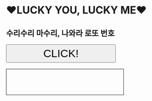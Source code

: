 <!doctype html>
<html>
<script>

function aaa() {
	fir = new Array(45);
	sec = new Array(6);
	for (i = 0; i < 45; i++) fir[i] = i + 1;
	for (i = 0; i < 6; i++) {
		ran = parseInt(Math.random()*fir.length);
		sec[i] = fir[ran];
		fir.splice(ran,1);
		for (h = fir.length; h; h -= 1) {
			j = Math.floor(Math.random() * h);
			x = fir[h - 1];
			fir[h - 1] = fir[j];
			fir[j] = x;
		}
	}
	for (i = 0; i < 6; i++) {
		for (j = 0; j <= i; j++) {
			if(sec[i] <= sec[j]) {
				k = sec[i];
				sec[i] = sec[j];
				sec[j] = k;
			}
		}
	}
	document.getElementById('ddd').innerHTML = sec;
}
</script>
<h1> ♥LUCKY YOU, LUCKY ME♥</h1>
<h2> 수리수리 마수리, 나와라 로또 번호 </h2>
<input id="button1" type="button" onclick="aaa()" value="CLICK!" style="width:300px;height:50px;font-size:30px;">
<br/><br/>
<div id="ddd" style="font-size:30px;border:1px solid;width:300px;height:50px;text-align:center;padding:10px;"></div>
</html>
